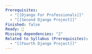```yaml
---
Prerequisites:
  - "[[Django For Professionals]]"
  - "[[Second Django Project]]"
Finished: false
Ready: 🔘
Missing dependencies: "2"
Related to Syllabus (Prerequisites):
  - "[[Fourth Django Project]]"
---
```

